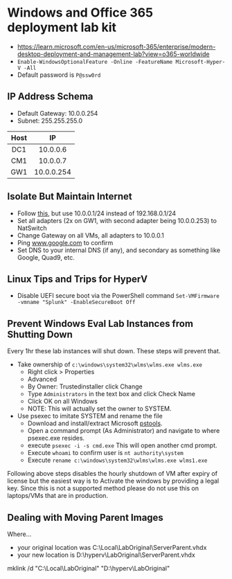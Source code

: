 # Windows and Office 365 deployment lab kit
- https://learn.microsoft.com/en-us/microsoft-365/enterprise/modern-desktop-deployment-and-management-lab?view=o365-worldwide
- ```Enable-WindowsOptionalFeature -Online -FeatureName Microsoft-Hyper-V -All```
- Default password is ```P@ssw0rd```

## IP Address Schema
- Default Gateway: 10.0.0.254
- Subnet: 255.255.255.0

| Host    | IP           |
| :-----: | :----------: |
|     DC1 | 10.0.0.6     |
|  CM1    |   10.0.0.7   |
|     GW1 | 10.0.0.254   | 

## Isolate But Maintain Internet
- Follow [this](https://github.com/TonyPhipps/tech-notes/blob/main/Products/hyperv.md), but use 10.0.0.1/24 instead of 192.168.0.1/24
- Set all adapters (2x on GW1, with second adapter being 10.0.0.253) to NatSwitch
- Change Gateway on all VMs, all adapters to 10.0.0.1
- Ping www.google.com to confirm
- Set DNS to your internal DNS (if any), and secondary as something like Google, Quad9, etc.

## Linux Tips and Trips for HyperV
- Disable UEFI secure boot via the PowerShell command ```Set-VMFirmware -vmname "Splunk" -EnableSecureBoot Off```

## Prevent Windows Eval Lab Instances from Shutting Down
Every 1hr these lab instances will shut down. These steps will prevent that.
- Take ownership of ```c:\windows\system32\wlms\wlms.exe wlms.exe```
  - Right click > Properties
  - Advanced
  - By Owner: Trustedinstaller click Change
  - Type ```Administrators``` in the text box and click Check Name
  - Click OK on all Windows
  - NOTE: This will actually set the owner to SYSTEM.
- Use psexec to imitate SYSTEM and rename the file
  - Download and install/extract Microsoft [pstools](https://learn.microsoft.com/en-us/sysinternals/downloads/pstools).
  - Open a command prompt (As Administrator) and navigate to where psexec.exe resides.
  - execute ```psexec -i -s cmd.exe``` This will open another cmd prompt.
  - Execute ```whoami``` to confirm user is ```nt authority\system```
  - Execute ```rename c:\windows\system32\wlms\wlms.exe wlms1.exe```

Following above steps disables the hourly shutdown of VM after expiry of license but the easiest way is to Activate the windows by providing a legal key. Since this is not a supported method please do not use this on laptops/VMs that are in production.

## Dealing with Moving Parent Images
Where...
- your original location was C:\Local\LabOriginal\ServerParent.vhdx
- your new location is D:\hyperv\LabOriginal\ServerParent.vhdx

mklink /d "C:\Local\LabOriginal" "D:\hyperv\LabOriginal"
